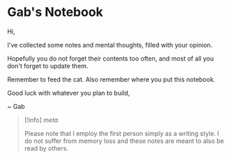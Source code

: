 # Gab's Notebook

Hi,

I've collected some notes and mental thoughts, filled with your opinion.

Hopefully you do not forget their contents too often, and most of all you don't forget to update them.

Remember to feed the cat. Also remember where you put this notebook.

Good luck with whatever you plan to build,

~ Gab


> [!info]
> *meta*
>
> Please note that I employ the first person simply as a writing style. I do not suffer from memory loss and these notes are meant to also be read by others.


